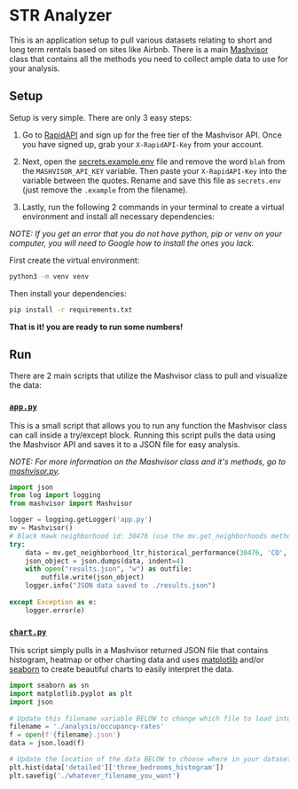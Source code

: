 # STR Analyzer

This is an application setup to pull various datasets relating to short and long term rentals based on sites like Airbnb. There is a main [Mashvisor](./mashvisor.py) class that contains all the methods you need to collect ample data to use for your analysis.

## Setup
Setup is very simple. There are only 3 easy steps:

1. Go to [RapidAPI](https://rapidapi.com/mashvisor-team/api/mashvisor) and sign up for the free tier of the Mashvisor API. Once you have signed up, grab your `X-RapidAPI-Key` from your account.

2. Next, open the [secrets.example.env](./secrets.example.env) file and remove the word `blah` from the `MASHVISOR_API_KEY` variable. Then paste your `X-RapidAPI-Key` into the variable between the quotes. Rename and save this file as `secrets.env` (just remove the `.example` from the filename).

3. Lastly, run the following 2 commands in your terminal to create a virtual environment and install all necessary dependencies:

_NOTE: If you get an error that you do not have python, pip or venv on your computer, you will need to Google how to install the ones you lack._

First create the virtual environment:
```sh
python3 -m venv venv
```

Then install your dependencies:
```sh
pip install -r requirements.txt
```

**That is it! you are ready to run some numbers!**


## Run
There are 2 main scripts that utilize the Mashvisor class to pull and visualize the data:

### [`app.py`](./app.py)
This is a small script that allows you to run any function the Mashvisor class can call inside a try/except block. Running this script pulls the data using the Mashvisor API and saves it to a JSON file for easy analysis.

_NOTE: For more information on the Mashvisor class and it's methods, go to [mashvisor.py](./mashvisor.py)._

```python
import json
from log import logging
from mashvisor import Mashvisor

logger = logging.getLogger('app.py')
mv = Mashvisor()
# Black Hawk neighborhood id: 30476 (use the mv.get_neighborhoods method to find your id)
try:
    data = mv.get_neighborhood_ltr_historical_performance(30476, 'CO', 2022)
    json_object = json.dumps(data, indent=4)
    with open("results.json", "w") as outfile:
        outfile.write(json_object)
    logger.info("JSON data saved to ./results.json")
    
except Exception as e:
    logger.error(e)
```

### [`chart.py`](./chart.py)
This script simply pulls in a Mashvisor returned JSON file that contains histogram, heatmap or other charting data and uses [matplotlib](https://matplotlib.org/) and/or [seaborn](https://seaborn.pydata.org/) to create beautiful charts to easily interpret the data.

```python
import seaborn as sn
import matplotlib.pyplot as plt
import json
 
# Update this filename variable BELOW to change which file to load into memory
filename = './analysis/occupancy-rates'
f = open(f'{filename}.json')
data = json.load(f)

# Update the location of the data BELOW to choose where in your dataset to chart/visualize
plt.hist(data['detailed']['three_bedrooms_histogram'])
plt.savefig('./whatever_filename_you_want')
```